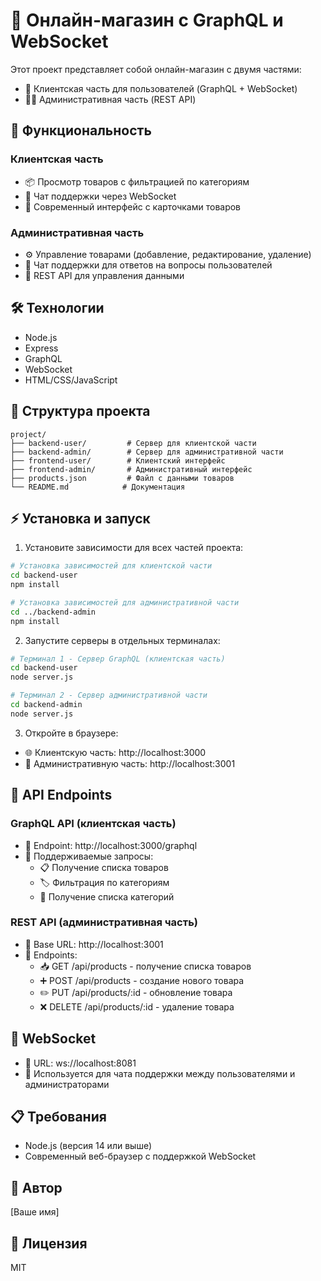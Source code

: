 # 🛒 Онлайн-магазин с GraphQL и WebSocket

Этот проект представляет собой онлайн-магазин с двумя частями:
- 👤 Клиентская часть для пользователей (GraphQL + WebSocket)
- 👨‍💼 Административная часть (REST API)

## 🚀 Функциональность

### Клиентская часть
- 📦 Просмотр товаров с фильтрацией по категориям
- 💬 Чат поддержки через WebSocket
- 🎨 Современный интерфейс с карточками товаров

### Административная часть
- ⚙️ Управление товарами (добавление, редактирование, удаление)
- 💬 Чат поддержки для ответов на вопросы пользователей
- 🔌 REST API для управления данными

## 🛠 Технологии
- Node.js
- Express
- GraphQL
- WebSocket
- HTML/CSS/JavaScript

## 📂 Структура проекта
```
project/
├── backend-user/         # Сервер для клиентской части
├── backend-admin/        # Сервер для административной части
├── frontend-user/        # Клиентский интерфейс
├── frontend-admin/       # Административный интерфейс
├── products.json         # Файл с данными товаров
└── README.md            # Документация
```

## ⚡ Установка и запуск

1. Установите зависимости для всех частей проекта:
```bash
# Установка зависимостей для клиентской части
cd backend-user
npm install

# Установка зависимостей для административной части
cd ../backend-admin
npm install
```

2. Запустите серверы в отдельных терминалах:

```bash
# Терминал 1 - Сервер GraphQL (клиентская часть)
cd backend-user
node server.js

# Терминал 2 - Сервер административной части
cd backend-admin
node server.js
```

3. Откройте в браузере:
- 🌐 Клиентскую часть: http://localhost:3000
- 🔧 Административную часть: http://localhost:3001

## 🔌 API Endpoints

### GraphQL API (клиентская часть)
- 🔗 Endpoint: http://localhost:3000/graphql
- 📝 Поддерживаемые запросы:
  - 📋 Получение списка товаров
  - 🏷️ Фильтрация по категориям
  - 📑 Получение списка категорий

### REST API (административная часть)
- 🔗 Base URL: http://localhost:3001
- 📝 Endpoints:
  - 📥 GET /api/products - получение списка товаров
  - ➕ POST /api/products - создание нового товара
  - ✏️ PUT /api/products/:id - обновление товара
  - ❌ DELETE /api/products/:id - удаление товара

## 💬 WebSocket
- 🔗 URL: ws://localhost:8081
- 📝 Используется для чата поддержки между пользователями и администраторами

## 📋 Требования
- Node.js (версия 14 или выше)
- Современный веб-браузер с поддержкой WebSocket

## 👤 Автор
[Ваше имя]

## 📄 Лицензия
MIT
